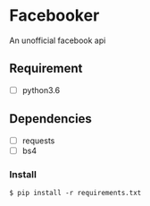 # Facebooker
 An unofficial facebook api

## Requirement
- [ ] python3.6

## Dependencies
- [ ] requests
- [ ] bs4

### Install
```
$ pip install -r requirements.txt
```
